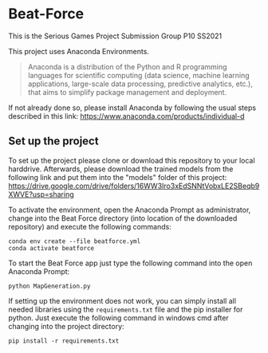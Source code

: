 # Beat-Force
This is the Serious Games Project Submission Group P10 SS2021

This project uses Anaconda Environments. 
> Anaconda is a distribution of the Python and R programming languages for scientific computing (data science, machine learning applications, large-scale data processing, predictive analytics, etc.), that aims to simplify package management and deployment.

If not already done so, please install Anaconda by following the usual steps described in this link: https://www.anaconda.com/products/individual-d

## Set up the project
To set up the project please clone or download this repository to your local harddrive.
Afterwards, please download the trained models from the following link and put them into the "models" folder of this project: https://drive.google.com/drive/folders/16WW3Iro3xEdSNNtVobxLE2SBeqb9XWVE?usp=sharing

To activate the environment, open the Anaconda Prompt as administrator, change into the Beat Force directory (into location of the downloaded repository) and 
execute the following commands:

```
conda env create --file beatforce.yml
conda activate beatforce
```

To start the Beat Force app just type the following command into the open Anaconda Prompt:

```
python MapGeneration.py
```

If setting up the environment does not work, you can simply install all needed libraries using the `requirements.txt` file and the pip installer for python.
Just execute the following command in windows cmd after changing into the project directory:

```
pip install -r requirements.txt
```
